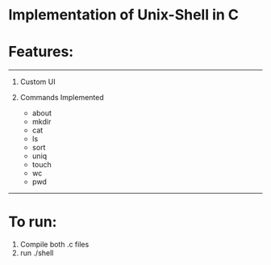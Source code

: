 # Implementation of Unix-Shell in C

# Features:
---
1. Custom UI
2. Commands Implemented

   - about  
   - mkdir  
   - cat  
   - ls 
   - sort 
   - uniq 
   - touch 
   - wc 
   - pwd 

---
# To run:
1. Compile both .c files
2. run ./shell
